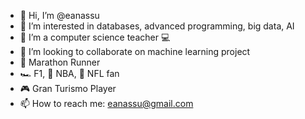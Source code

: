 - 👋 Hi, I’m @eanassu
- 👀 I’m interested in databases, advanced programming, big data, AI
- 🌱 I’m a computer science teacher 💻
- 💞️ I’m looking to collaborate on machine learning project
- 🏃 Marathon Runner
- 🏎️ F1, 🏀 NBA, 🏈 NFL fan
- 🎮 Gran Turismo Player
- 📫 How to reach me: eanassu@gmail.com

<!---
eanassu/eanassu is a ✨ special ✨ repository because its `README.md` (this file) appears on your GitHub profile.
You can click the Preview link to take a look at your changes.
--->
